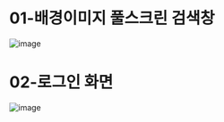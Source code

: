 # 01-배경이미지 풀스크린 검색창
![image](https://user-images.githubusercontent.com/65644486/150334003-04eed054-400a-4952-93d9-bb2cafac1671.png)

# 02-로그인 화면
![image](https://user-images.githubusercontent.com/65644486/150334087-0db905eb-73ab-4907-986a-4d6b86dfa662.png)
